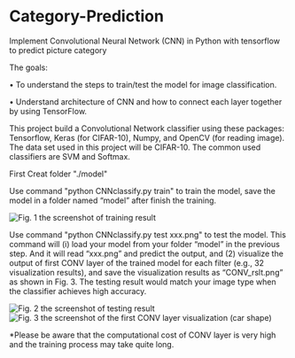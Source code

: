 ﻿# Category-Prediction
Implement Convolutional Neural Network (CNN) in Python with tensorflow to predict picture category

The goals:

•	To understand the steps to train/test the model for image classification.

•	Understand architecture of CNN and how to connect each layer together by using TensorFlow.

This project build a Convolutional Network classifier using these packages: Tensorflow, Keras (for CIFAR-10), Numpy, and OpenCV (for reading image). The data set used in this project will be CIFAR-10. The common used classifiers are SVM and Softmax.

First Creat folder "./model"

Use command "python CNNclassify.py train" to train the model, save the model in a folder named “model” after finish the training.

![Fig. 1 the screenshot of training result](https://lh3.googleusercontent.com/f85oAj_x5zYOa98zl1FaR_B1Gk5F4PYnQ1o11HbRmBrHSnUNfT0olGW-LMWst8oXM4fSNDcJ0joWHKYoR8O5SsrplwmgBJF6o__5i3Qk28JV5WKy2v_3IYTNLfGmchh9rpu4kb8tay8nvyG_D6-MaXpFnNnBeaH26nQujqCHpQ0TXgmPNkBo-iFX3hCfP15Kkuw7GNQ3xC7X8zktdHzMshUzJxQ-EhVEgSHd6ANIkTTHMDENzCw_kOC6teFP3kRnstJhx47t5TemE0F_InWQz72yvocJY1NFj1MC_9JFxOGX1AuaixQIaXAPc9ZYA0gH7kLu07wraNlMFl4W5WBNwoUVDGqMgVpsNM68NTn6A0b2IeYFxRHEWir4xnfUcRYwiyTRuyIawLYAIPWiitMWRdPMJTBNaOkf-GZB6bmelQsEHCrdLqDNlKtt6Wc9O9NtbUtyg8N3xO9uUQ_PWPsbxJchuyhmt3gxx_RhjvGKcp9tY3QBoyUR94ihyLbJMFIWTDgd0Jd4n6ma_iAZ5K7bTCqGo9ejrNxxetboVyobl5XNEWyXY_6QMbSV64h5-GbydqigSK_AhqUVpYkLFW2JrdA8lcE8Y5-Gf8pcLKPAphp2Gp1u6oB1_vRyJHX5XG5fsaV4WDnmSviuaupEiqCC62OxrzLDnTCkcQdvNdLCRxrBtg=w742-h314-no)

Use command "python CNNclassify.py test xxx.png" to test the model. This command will (i) load your model from your folder “model” in the previous step. And it will read “xxx.png” and predict the output, and (2) visualize the output of first CONV layer of the trained model for each filter (e.g., 32 visualization results), and save the visualization results as “CONV_rslt.png” as shown in Fig. 3.
The testing result would match your image type when the classifier achieves high accuracy.

![Fig. 2 the screenshot of testing result](https://lh3.googleusercontent.com/otWK6mRRzkPbDC_tLxbF0KUfp8CHri-xAh7PrX7qXzx8aLq6uQiAgzc5uquhqP-neHqR7aaoYnbxyWE1-NfzG5wJ7VbawuvGqhJUe3Lw4YPxplxWVYfqxMmQ9hXxMcZThHrsmTAx_BZPa27dOr5T5GSNv4Yb9lnKoyaUrlMsHkZAZJdCcILGhyZb5TJSekO3cLNZj5p0GzpaBg9r6MXlkNbmPp3tn1rytmN1SE7Uurddbwilwwc3fJCV6eeYl2fEy4C_QdjXqTdOrYHjyZ8mCz3-bQMGX5q9Fac2lHHS-rDqzyrnwZJK4oeClD-AoI-kl0W-e3dNz6Q-EqTQN0WQhXpfe9lambHhV7fdOYJKJJDDp8fmVPv3yA4uFmUReHYuvCplGtZGqb1cSkg3ltshrZtXzaP04boJMF-nHayWRXzkIMj-sBGcuN13MpUe2arfHdK4H5EEWqOdecXoqkRD9uSrTlywuj_PZqa-6EZN8taQRFybAf1NIULcGCWPs3_SNKNAgLqWmlCpJY1bu0k6BMAkA8fLxMkW9UDblYAJJMKHTKpw3uwIdB2iLX8BdmzhsXBmWayWuDToJ1Hctd9za-ZUKJY5yrg1cfsKEsKbU41imBjEOP4Wvb-Y7VY3AXkk-GChiqKtN6C5gbfdb98opcWWd_UbcBmRlQ-8m5mdfdp3kA=w865-h89-no)
![Fig. 3 the screenshot of the first CONV layer visualization (car shape)](https://lh3.googleusercontent.com/nywH-YiApXS65a2UhPEjpPl__FnEayXG3NONidUa8U2Nba50GDGaAqd4z1AE5v3gp1nkaWak3h_CyVhm9Rv4lqwrAdPx8cUSzYLp3q1HQlTqj0zLCdwOE2CxmgQelBJp5vl7VtYqcDA8KjddvfPCUCxtyrMrt2VwP_sJu685j_5vzk8aJTJqAkQTYx-emw8vDMVPWcyZAHn4eFTrabLmFq0IpyJ9rp8Qqq9g7NW8_8fq17ELMFi4xiioGXf1yqlQeUYDf1I8Cs9hC8LxzrhOZESpPKU4uvrUSpOgtBDjdEvPPz8Y5mg_q-ZySjxYqjrM557Hkv91LRtY2nF-7DcqWXjx4nVGn8MCcOkAXW5Jv_wdw0kzYXP6exiJZg9GljJ7OY26iDlWJDFj-OxfE54tXzvgiwRajWhuuU2aek6jj6pGDK3ccVQ8hcF8K4L-ZZZ5co2gvQZEsb2y8NWHSSGiOy4B-sLWWlI7_j2zotcenvFHGdYUKwDAwxJ7UtW8LkttR4JAr5gJYC0tMm8_ZDrs843pg5otrtGR-Rtz6tjTX1l9Ic6KUj0ulFsrXDZzXbYHcuLzrt5OvLiO3tR4rt7cuzHOOemY1A8ua6yGFGw52vX8mtcTM9c3cOvab92UP9N7xezOc0vtxzzMqS5tQvnnltMjHZkRF2COC0phPpMeeV3bPA=w640-h480-no)

*Please be aware that the computational cost of CONV layer is very high and the training process may take quite long. 
